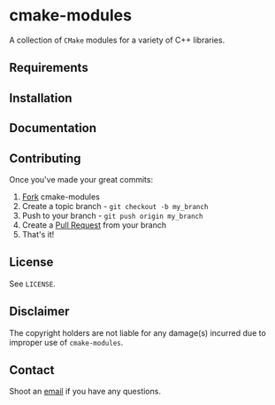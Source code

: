 cmake-modules
===

A collection of `CMake` modules for a variety of C++ libraries.

Requirements
------

Installation
------

Documentation
-------------

Contributing
------------

Once you've made your great commits:

1. [Fork](https://github.com/kartikkumar/cmake-modules/fork) cmake-modules
2. Create a topic branch - `git checkout -b my_branch`
3. Push to your branch - `git push origin my_branch`
4. Create a [Pull Request](http://help.github.com/pull-requests/) from your branch
5. That's it!

License
------

See `LICENSE`.

Disclaimer
------

The copyright holders are not liable for any damage(s) incurred due to improper use of `cmake-modules`.

Contact
------

Shoot an [email](mailto:me@kartikkumar.com?subject=cmake-modules) if you have any questions.
